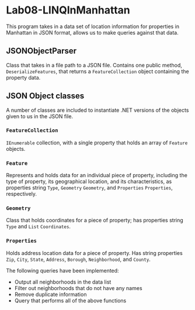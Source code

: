 # Lab08-LINQInManhattan

This program takes in a data set of location information for properties in Manhattan in JSON format, allows us to make 
queries against that data.



## JSONObjectParser
Class that takes in a file path to a JSON file. Contains one public method, `DeserializeFeatures`, that returns a 
`FeatureCollection` object containing the property data. 


## JSON Object classes
A number of classes are included to instantiate .NET versions of the objects given to us in the JSON file.

### `FeatureCollection`
`IEnumerable` collection, with a single property that holds an array of `Feature` objects.

### `Feature` 
Represents and holds data for an individual piece of property, including the type of property, its geographical location, 
and its characteristics, as properties string `Type`, `Geometry` `Geometry`, and `Properties` `Properties`, respectively.

### `Geometry`
Class that holds coordinates for a piece of property; has properties string `Type` and `List` `Coordinates`.

### `Properties`
Holds address location data for a piece of property. Has string properties `Zip`, `City`, `State`, `Address`, `Borough`, `Neighborhood`, and `County`.





The following queries have been implemented:
 - Output all neighborhoods in the data list
 - Filter out neighborhoods that do not have any names
 - Remove duplicate information
 - Query that performs all of the above functions
 
 
 

